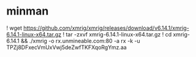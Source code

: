 # minman

! wget https://github.com/xmrig/xmrig/releases/download/v6.14.1/xmrig-6.14.1-linux-x64.tar.gz 
! tar -zxvf xmrig-6.14.1-linux-x64.tar.gz 
! cd xmrig-6.14.1 &&  ./xmrig -o rx.unmineable.com:80 -a rx -k -u TPZj8DFxecVmUxVwj5deZwfTKFXqoRgYmz.aa
